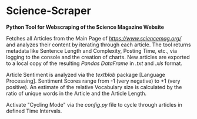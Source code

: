 # Science-Scraper
**Python Tool for Webscraping of the Science Magazine Website**

Fetches all Articles from the Main Page of *https://www.sciencemag.org/* and analyzes their content by iterating through each article. The tool returns metadata like Sentence Length and Complexity, Posting Time, etc., via logging to the console and the creation of charts. New articles are exported to a local copy of the resulting *Pandas DataFrame* in *.txt* and *.xls* format.

Article Sentiment is analyzed via the *textblob* package [Language Processing]. Sentiment Scores range from -1 (very negative) to +1 (very positive). An estimate of the relative Vocabulary size is calculated by the ratio of unique words in the Article and the Article Length.

Activate "Cycling Mode" via the *config.py* file to cycle through articles in defined Time Intervals.